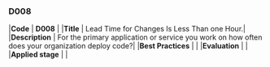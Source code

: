 ### D008

|**Code**           | **D008** |
|**Title**          | Lead Time for Changes Is Less Than one Hour.|
|**Description**    | For the primary application or service you work on how often does your organization deploy code?|
|**Best Practices** | |
|**Evaluation**     | |
|**Applied stage**  | |
